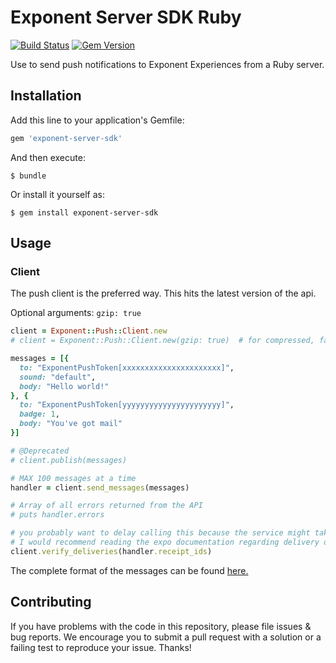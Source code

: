 # Exponent Server SDK Ruby
[![Build Status](https://travis-ci.org/expo/expo-server-sdk-ruby.svg?branch=master)](https://travis-ci.org/expo/expo-server-sdk-ruby)
[![Gem Version](https://badge.fury.io/rb/exponent-server-sdk.svg)](https://badge.fury.io/rb/exponent-server-sdk)

Use to send push notifications to Exponent Experiences from a Ruby server.

## Installation

Add this line to your application's Gemfile:

```ruby
gem 'exponent-server-sdk'
```

And then execute:

```shell
$ bundle
```

Or install it yourself as:

```shell
$ gem install exponent-server-sdk
```

## Usage

### Client

The push client is the preferred way.  This hits the latest version of the api.

Optional arguments: `gzip: true` 


```ruby
client = Exponent::Push::Client.new
# client = Exponent::Push::Client.new(gzip: true)  # for compressed, faster requests

messages = [{
  to: "ExponentPushToken[xxxxxxxxxxxxxxxxxxxxxx]",
  sound: "default",
  body: "Hello world!"
}, {
  to: "ExponentPushToken[yyyyyyyyyyyyyyyyyyyyyy]",
  badge: 1,
  body: "You've got mail"
}]

# @Deprecated
# client.publish(messages)

# MAX 100 messages at a time
handler = client.send_messages(messages)

# Array of all errors returned from the API
# puts handler.errors

# you probably want to delay calling this because the service might take a few moments to send
# I would recommend reading the expo documentation regarding delivery delays
client.verify_deliveries(handler.receipt_ids)

```

The complete format of the messages can be found [here.](https://docs.expo.io/versions/latest/guides/push-notifications#message-format)

## Contributing

If you have problems with the code in this repository, please file issues & bug reports. We encourage you
to submit a pull request with a solution or a failing test to reproduce your issue. Thanks!
